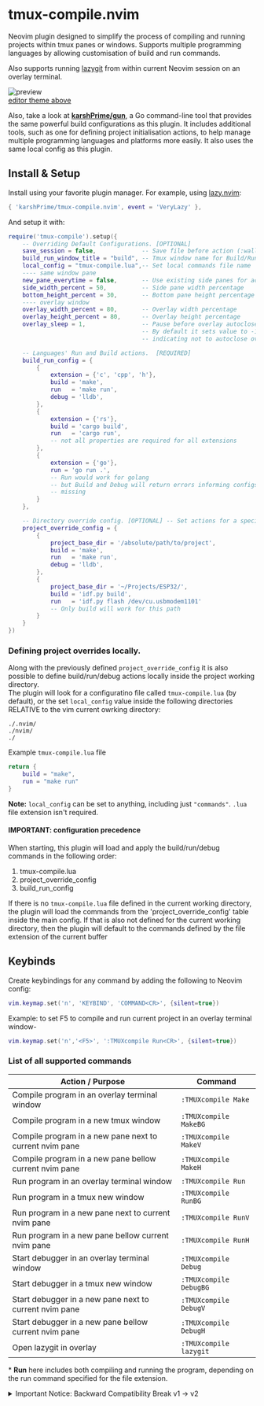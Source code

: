 # tmux-compile.nvim

Neovim plugin designed to simplify the process of compiling and running projects within tmux panes
or windows. Supports multiple programming languages by allowing customisation of build and run
commands.

Also supports running [lazygit](https://github.com/jesseduffield/lazygit) from within current Neovim
session on an overlay terminal.

![preview](.media/screenshot.gif)
<br>
[editor theme above](https://github.com/karshPrime/tokyoburn.nvim)

Also, take a look at **[karshPrime/gun](https://github.com/karshPrime/gun)**, a Go command-line tool
that provides the same powerful build configurations as this plugin. It includes additional tools,
such as one for defining project initialisation actions, to help manage multiple programming
languages and platforms more easily. It also uses the same local config as this plugin.

## Install & Setup

Install using your favorite plugin manager. For example, using
[lazy.nvim](https://github.com/folke/lazy.nvim):

```lua
{ 'karshPrime/tmux-compile.nvim', event = 'VeryLazy' },
```

And setup it with:

```lua
require('tmux-compile').setup({
    -- Overriding Default Configurations. [OPTIONAL]
    save_session = false,             -- Save file before action (:wall)
    build_run_window_title = "build", -- Tmux window name for Build/Run
    local_config = "tmux-compile.lua",-- Set local commands file name
    ---- same window pane
    new_pane_everytime = false,       -- Use existing side panes for action, when false
    side_width_percent = 50,          -- Side pane width percentage
    bottom_height_percent = 30,       -- Bottom pane height percentage
    ---- overlay window
    overlay_width_percent = 80,       -- Overlay width percentage
    overlay_height_percent = 80,      -- Overlay height percentage
    overlay_sleep = 1,                -- Pause before overlay autoclose; seconds
                                      -- By default it sets value to -1,
                                      -- indicating not to autoclose overlay

    -- Languages' Run and Build actions.  [REQUIRED]
    build_run_config = {
        {
            extension = {'c', 'cpp', 'h'},
            build = 'make',
            run   = 'make run',
            debug = 'lldb',
        },
        {
            extension = {'rs'},
            build = 'cargo build',
            run   = 'cargo run',
            -- not all properties are required for all extensions
        },
        {
            extension = {'go'},
            run = 'go run .',
            -- Run would work for golang
            -- but Build and Debug will return errors informing configs are
            -- missing
        }
    },

    -- Directory override config. [OPTIONAL] -- Set actions for a specific directory (per project basis)
    project_override_config = {
        {
            project_base_dir = '/absolute/path/to/project',
            build = 'make',
            run   = 'make run',
            debug = 'lldb',
        },
        {
            project_base_dir = '~/Projects/ESP32/',
            build = 'idf.py build',
            run   = 'idf.py flash /dev/cu.usbmodem1101'
            -- Only build will work for this path
        }
    }
})
```

### Defining project overrides locally.
Along with the previously defined `project_override_config` it is also possible to define
build/run/debug actions locally inside the project working directory.
<br>
The plugin will look for a configuratino file called `tmux-compile.lua` (by default), or the set
`local_config` value inside the following directories RELATIVE to the vim current owrking directory:
```
./.nvim/
./nvim/
./
```

Example `tmux-compile.lua` file
```lua
return {
    build = "make",
    run = "make run"
}
```

**Note:** `local_config` can be set to anything, including just `"commands"`. `.lua` file extension
isn't required.

#### IMPORTANT: configuration precedence
When starting, this plugin will load and apply the build/run/debug commands in the following order:
1. tmux-compile.lua
2. project_override_config
3. build_run_config

If there is no `tmux-compile.lua` file defined in the current working directory, the plugin will
load the commands from the 'project_override_config' table inside the main config. If that is also
not defined for the current working directory, then the plugin will default to the commands defined
by the file extension of the current buffer



## Keybinds

Create keybindings for any command by adding the following to Neovim config:

```lua
vim.keymap.set('n', 'KEYBIND', 'COMMAND<CR>', {silent=true})
```

Example: to set F5 to compile and run current project in an overlay terminal
window-

```lua
vim.keymap.set('n','<F5>', ':TMUXcompile Run<CR>', {silent=true})
```

### List of all supported commands

| Action / Purpose                                        | Command                |
| ------------------------------------------------------- | ---------------------- |
| Compile program in an overlay terminal window           | `:TMUXcompile Make`    |
| Compile program in a new tmux window                    | `:TMUXcompile MakeBG`  |
| Compile program in a new pane next to current nvim pane | `:TMUXcompile MakeV`   |
| Compile program in a new pane bellow current nvim pane  | `:TMUXcompile MakeH`   |
| Run program in an overlay terminal window               | `:TMUXcompile Run`     |
| Run program in a tmux new window                        | `:TMUXcompile RunBG`   |
| Run program in a new pane next to current nvim pane     | `:TMUXcompile RunV`    |
| Run program in a new pane bellow current nvim pane      | `:TMUXcompile RunH`    |
| Start debugger in an overlay terminal window            | `:TMUXcompile Debug`   |
| Start debugger in a tmux new window                     | `:TMUXcompile DebugBG` |
| Start debugger in a new pane next to current nvim pane  | `:TMUXcompile DebugV`  |
| Start debugger in a new pane bellow current nvim pane   | `:TMUXcompile DebugH`  |
| Open lazygit in overlay                                 | `:TMUXcompile lazygit` |

\* **Run** here includes both compiling and running the program, depending on the
run command specified for the file extension.

<details>
<summary>Important Notice: Backward Compatibility Break v1 -> v2</summary>
Please note that backward compatibility is broken from Version 1 to Version 2
due to the implementation of a more robust configuration system. In the previous
version, user configuration consisted of a simple list of extensions with their
associated make and run command properties. However, with the introduction of
overlay functionality, it became necessary to add an identifier to this
previously unnamed list, resulting in incompatibility with older configurations.
<br>
Apologies for any inconvenience this may cause. From version 2, the plugin has been
designed with future-proofing in mind to ensure that such issues do not recur.
</details>

